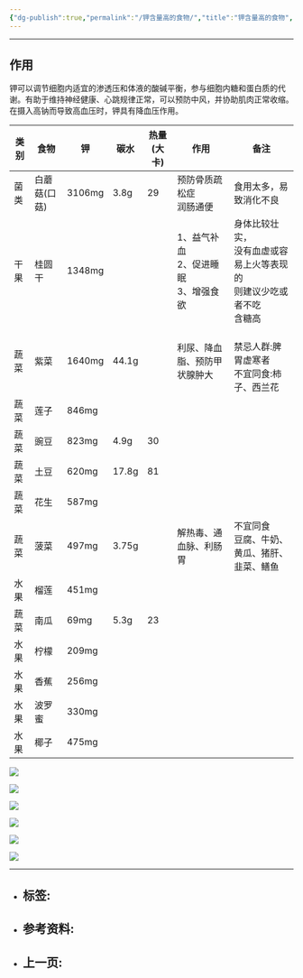 ```yaml
---
{"dg-publish":true,"permalink":"/钾含量高的食物/","title":"钾含量高的食物","tags":["📥"]}
---
```


---
## 作用
钾可以调节细胞内适宜的渗透压和体液的酸碱平衡，参与细胞内糖和蛋白质的代谢。有助于维持神经健康、心跳规律正常，可以预防中风，并协助肌肉正常收缩。在摄入高钠而导致高血压时，钾具有降血压作用。


| 类别 | 食物      | 钾        | 碳水      | 热量(大卡) | 作用                             | 备注                                              |
|----|---------|----------|---------|--------|--------------------------------|-------------------------------------------------|
| 菌类 | 白蘑菇(口菇) | 3106mg   | 3.8g    | 29     | 预防骨质疏松症<br/>润肠通便               | 食用太多，易致消化不良                                     |
| 干果 | 桂圆干     |  1348mg  |         |        | 1、益气补血  <br/>2、促进睡眠<br/>3、增强食欲 | 身体比较壮实，<br/>没有血虚或容易上火等表现的<br/>则建议少吃或者不吃<br/>含糖高 |
| 蔬菜 | 紫菜      | 1640mg   | 44.1g   |        | 利尿、降血脂、预防甲状腺肿大                 | <br/>禁忌人群:脾胃虚寒者<br/>不宜同食:柿子、西兰花                 |
| 蔬菜 |  莲子     |  846mg   |         |        |                                |                                                 |
| 蔬菜 | 豌豆      | 823mg    | 4.9g    | 30     |                                |                                                 |
| 蔬菜 | 土豆      | 620mg    | 17.8g   | 81     |                                |                                                 |
| 蔬菜 |  花生     |  587mg   |         |        |                                |                                                 |
| 蔬菜 | 菠菜      | 497mg    | 3.75g   |        | 解热毒、通血脉、利肠胃                    | 不宜同食<br/>豆腐、牛奶、黄瓜、猪肝、韭菜、鳝鱼                      |
| 水果 | 榴莲      |  451mg   |         |        |                                |                                                 |
| 蔬菜 | 南瓜      | 69mg     | 5.3g    | 23     |                                |                                                 |
| 水果 | 柠檬      | 209mg    |         |        |                                |                                                 |
| 水果 | 香蕉      | 256mg    |         |        |                                |                                                 |
| 水果 | 波罗蜜     | 330mg    |         |        |                                |                                                 |
| 水果 | 椰子      | 475mg    |



![](https://sns-img-qc.xhscdn.com/0b659fab-295a-25cc-9ac3-0b8f08bd8edd?imageView2/2/w/1920/format/webp|imageMogr2/strip)

![](https://sns-img-qc.xhscdn.com/0f54b338-13c1-d98e-3d46-aa4ab3d702f5?imageView2/2/w/1920/format/webp|imageMogr2/strip)

![](https://sns-img-qc.xhscdn.com/2867dfa9-c07a-fba4-e091-bdc4b9d7d80c?imageView2/2/w/1920/format/webp|imageMogr2/strip)

![](https://sns-img-qc.xhscdn.com/9893c7b8-1bcc-89d7-4ac2-4108f4786038?imageView2/2/w/1920/format/webp|imageMogr2/strip)

![](https://sns-img-qc.xhscdn.com/c9a36dea-c499-c47a-041b-eb03559c8ac7?imageView2/2/w/1920/format/webp|imageMogr2/strip)

![](https://sns-img-qc.xhscdn.com/d207e640-d691-524e-6a4a-6034debe9cb9?imageView2/2/w/1920/format/webp|imageMogr2/strip)

---
- 标签: 
	-  
- 参考资料:
	-  
- 上一页:
	-  
